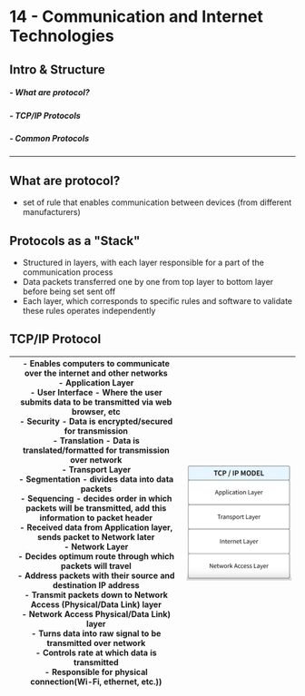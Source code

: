 # 14 - Communication and Internet Technologies
## Intro & Structure
##### - What are protocol?
##### - TCP/IP Protocols
##### - Common Protocols

---
## What are protocol?
 - set of rule that enables communication between devices (from different manufacturers)

## Protocols as a "Stack"
- Structured in layers, with each layer responsible for a part of the communication process
- Data packets transferred one by one from top layer to bottom layer before being set sent off
- Each layer, which corresponds to specific rules and software to validate these rules operates independently

## TCP/IP Protocol

| - Enables computers to communicate over the internet and other networks<br>- Application Layer<br>	- User Interface - Where the user submits data to be transmitted via web browser, etc<br>	- Security - Data is encrypted/secured for transmission<br>	- Translation - Data is translated/formatted for transmission over network  <br>- Transport Layer<br>	- Segmentation - divides data into data packets<br>	- Sequencing  - decides order in which packets will be transmitted, add this information to packet header<br>	- Received data from Application layer, sends packet to Network later<br>- Network Layer<br>	- Decides optimum route through which packets will travel<br>	- Address packets with their source and destination IP address<br>	- Transmit packets down to Network Access (Physical/Data Link) layer<br>- Network Access Physical/Data Link) layer<br>	- Turns data into raw signal to be transmitted over network<br>	- Controls rate at which data is transmitted<br>	- Responsible for physical connection(Wi-Fi, ethernet, etc.)) | ![](../Assets/Pasted%20image%2020250818192426.png) |
| -------------------------------------------------------------------------------------------------------------------------------------------------------------------------------------------------------------------------------------------------------------------------------------------------------------------------------------------------------------------------------------------------------------------------------------------------------------------------------------------------------------------------------------------------------------------------------------------------------------------------------------------------------------------------------------------------------------------------------------------------------------------------------------------------------------------------------------------------------------------------------------------------------------------------------------------------------------------------------------------------------------------------------------------------------------------- | -------------------------------------------------- |

